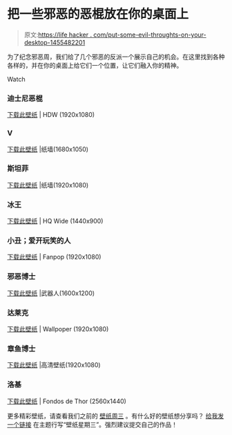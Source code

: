 # 把一些邪恶的恶棍放在你的桌面上

> 原文:[https://life hacker . com/put-some-evil-throughts-on-your-desktop-1455482201](https://lifehacker.com/put-some-evil-villains-on-your-desktop-1455482201)

为了纪念邪恶周，我们给了几个邪恶的反派一个展示自己的机会。在这里找到各种各样的，并在你的桌面上给它们一个位置，让它们融入你的精神。

Watch

### 迪士尼恶棍

[下载此壁纸](http://hdw.eweb4.com/out/898403.html) | HDW (1920x1080)

### V

[下载此壁纸](http://thepaperwall.com/wallpaper.php?view=5bad4f3e9c9226ea05e19ea81c2dc0b34e92f06a) |纸墙(1680x1050)

### 斯坦菲

[下载此壁纸](http://thepaperwall.com/wallpaper.php?view=3b4e3662354bd99bdd9f8b0be73d238d54dc9173) |纸墙(1920x1080)

### 冰王

[下载此壁纸](http://hqwide.com/wallpapers/l/1440x900/61/winter_snow_snowmen_adventure_time_ice_king_1440x900_60963.jpg) | HQ Wide (1440x900)

### 小丑；爱开玩笑的人

[下载此壁纸](http://images5.fanpop.com/image/photos/28000000/joker-the-joker-28092865-1920-1080.jpg) | Fanpop (1920x1080)

### 邪恶博士

[下载此壁纸](http://weaponsman.com/wp-content/uploads/2013/08/dr-evil.jpg) |武器人(1600x1200)

### 达莱克

[下载此壁纸](http://wallpoper.com/images/00/28/54/38/dalek-doctor_00285438.jpg) | Wallpoper (1920x1080)

### 章鱼博士

[下载此壁纸](http://www.hdwallpapers.in/walls/doctor_octopus-HD.jpg) |高清壁纸(1920x1080)

### 洛基

[下载此壁纸](http://fondosdethor.com/wp-content/uploads/images/76/loki.png) | Fondos de Thor (2560x1440)

更多精彩壁纸，请查看我们之前的 [壁纸周三](http://lifehacker.com/#!wallpaperwednesday) 。有什么好的壁纸想分享吗？ [给我发一个链接](mailto:adachis@lifehacker.com) 在主题行写“壁纸星期三”。强烈建议提交自己的作品！
